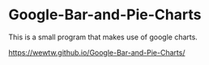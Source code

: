 # Google-Bar-and-Pie-Charts
This is a small program that makes use of google charts.

https://wewtw.github.io/Google-Bar-and-Pie-Charts/
